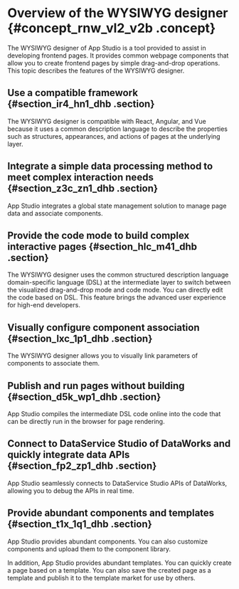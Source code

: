 # Overview of the WYSIWYG designer {#concept_rnw_vl2_v2b .concept}

The WYSIWYG designer of App Studio is a tool provided to assist in developing frontend pages. It provides common webpage components that allow you to create frontend pages by simple drag-and-drop operations. This topic describes the features of the WYSIWYG designer.

## Use a compatible framework {#section_ir4_hn1_dhb .section}

The WYSIWYG designer is compatible with React, Angular, and Vue because it uses a common description language to describe the properties such as structures, appearances, and actions of pages at the underlying layer.

## Integrate a simple data processing method to meet complex interaction needs {#section_z3c_zn1_dhb .section}

App Studio integrates a global state management solution to manage page data and associate components.

## Provide the code mode to build complex interactive pages {#section_hlc_m41_dhb .section}

The WYSIWYG designer uses the common structured description language domain-specific language \(DSL\) at the intermediate layer to switch between the visualized drag-and-drop mode and code mode. You can directly edit the code based on DSL. This feature brings the advanced user experience for high-end developers.

## Visually configure component association {#section_lxc_1p1_dhb .section}

The WYSIWYG designer allows you to visually link parameters of components to associate them.

## Publish and run pages without building {#section_d5k_wp1_dhb .section}

App Studio compiles the intermediate DSL code online into the code that can be directly run in the browser for page rendering.

## Connect to DataService Studio of DataWorks and quickly integrate data APIs {#section_fp2_zp1_dhb .section}

App Studio seamlessly connects to DataService Studio APIs of DataWorks, allowing you to debug the APIs in real time.

## Provide abundant components and templates {#section_t1x_1q1_dhb .section}

App Studio provides abundant components. You can also customize components and upload them to the component library.

In addition, App Studio provides abundant templates. You can quickly create a page based on a template. You can also save the created page as a template and publish it to the template market for use by others.

